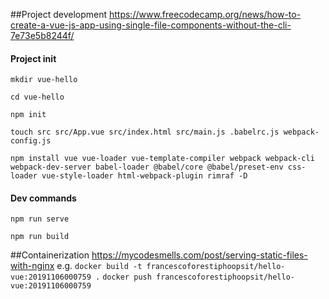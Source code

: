 ##Project development
https://www.freecodecamp.org/news/how-to-create-a-vue-js-app-using-single-file-components-without-the-cli-7e73e5b8244f/

#### Project init
`mkdir vue-hello`

`cd vue-hello`

`npm init`

`touch src src/App.vue src/index.html src/main.js .babelrc.js webpack-config.js`

`npm install vue vue-loader vue-template-compiler webpack webpack-cli webpack-dev-server babel-loader @babel/core @babel/preset-env css-loader vue-style-loader html-webpack-plugin rimraf -D`

#### Dev commands
`npm run serve`

`npm run build`

##Containerization
https://mycodesmells.com/post/serving-static-files-with-nginx
e.g.
`docker build -t francescoforestiphoopsit/hello-vue:20191106000759 .`
`docker push francescoforestiphoopsit/hello-vue:20191106000759`